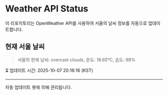 
# Weather API Status

이 리포지토리는 OpenWeather API를 사용하여 서울의 날씨 정보를 자동으로 업데이트합니다.

## 현재 서울 날씨
> 서울의 현재 날씨: overcast clouds, 온도: 18.65°C, 습도: 98%

⏳ 업데이트 시간: 2025-10-07 20:18:16 (KST)

---
자동 업데이트 봇에 의해 관리됩니다.
